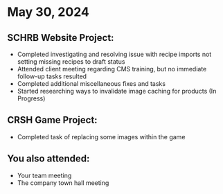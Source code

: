 # May 30, 2024

## SCHRB Website Project:

- Completed investigating and resolving issue with recipe imports not setting missing recipes to draft status
- Attended client meeting regarding CMS training, but no immediate follow-up tasks resulted
- Completed additional miscellaneous fixes and tasks
- Started researching ways to invalidate image caching for products (In Progress)

## CRSH Game Project:

- Completed task of replacing some images within the game

## You also attended:

- Your team meeting
- The company town hall meeting
